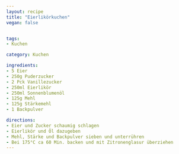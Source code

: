 ```yaml
---
layout: recipe
title: "Eierlikörkuchen"
vegan: false


tags:
- Kuchen

category: Kuchen

ingredients:
- 5 Eier
- 250g Puderzucker
- 2 Pck Vanillezucker
- 250ml Eierlikör
- 250ml Sonnenblumenöl
- 125g Mehl
- 125g Stärkemehl
- 1 Backpulver

directions:
- Eier und Zucker schaumig schlagen
- Eierlikör und Öl dazugeben
- Mehl, Stärke und Backpulver sieben und unterrühren
- Bei 175°C ca 60 Min. backen und mit Zitronenglasur überziehen
---
```

